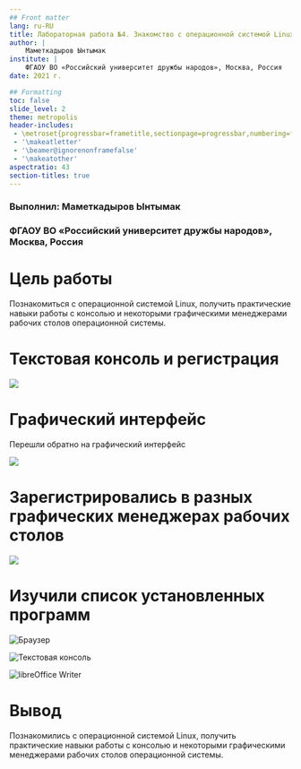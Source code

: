 ```yaml
---
## Front matter
lang: ru-RU
title: Лабораторная работа №4. Знакомство с операционной системой Linux
author: |
	Маметкадыров Ынтымак
institute: |
	ФГАОУ ВО «Российский университет дружбы народов», Москва, Россия
date: 2021 г.

## Formatting
toc: false
slide_level: 2
theme: metropolis
header-includes: 
 - \metroset{progressbar=frametitle,sectionpage=progressbar,numbering=fraction}
 - '\makeatletter'
 - '\beamer@ignorenonframefalse'
 - '\makeatother'
aspectratio: 43
section-titles: true
---
```


### Выполнил: Маметкадыров Ынтымак

### ФГАОУ ВО «Российский университет дружбы народов», Москва, Россия


# Цель работы

Познакомиться с операционной системой Linux, получить практические навыки работы с консолью и некоторыми графическими менеджерами рабочих столов операционной системы.

# Текстовая консоль и регистрация

![](/home/itmametkadihrov/Изображения/lab04/1.JPG)

# Графический интерфейс

Перешли обратно на графический интерфейс

![](/home/itmametkadihrov/Изображения/lab04/8.JPG)

# Зарегистрировались в разных графических менеджерах рабочих столов

![](/home/itmametkadihrov/Изображения/lab04/6.JPG)

# Изучили список установленных программ

![Браузер](/home/itmametkadihrov/Изображения/lab04/12.png)

![Текстовая консоль](/home/itmametkadihrov/Изображения/lab04/13.png)

![libreOffice Writer](/home/itmametkadihrov/Изображения/lab04/14.png)

# Вывод

Познакомились с операционной системой Linux, получить практические навыки работы с консолью и некоторыми графическими менеджерами рабочих столов операционной системы.
